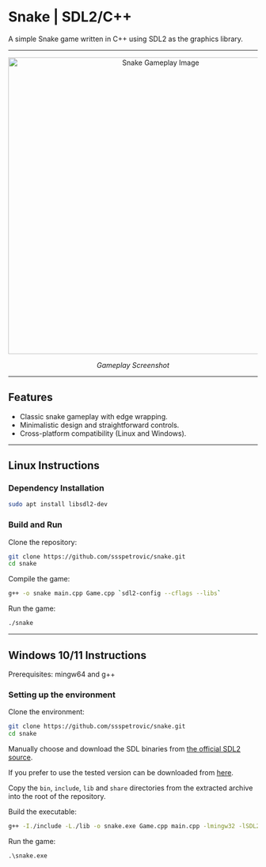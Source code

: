 # Snake | SDL2/C++

A simple Snake game written in C++ using SDL2 as the graphics library.

---

<div align="center">
    <img src="https://github.com/user-attachments/assets/792ffe71-a40f-44b3-acc9-c54ab4e28a9f" alt="Snake Gameplay Image" width="600">
    <p><i>Gameplay Screenshot</i></p>
</div>

---

## Features

- Classic snake gameplay with edge wrapping.
- Minimalistic design and straightforward controls.
- Cross-platform compatibility (Linux and Windows).

---

## Linux Instructions

### Dependency Installation

```bash
sudo apt install libsdl2-dev
```

### Build and Run

Clone the repository:

```bash
git clone https://github.com/ssspetrovic/snake.git
cd snake
```

Compile the game:

```bash
g++ -o snake main.cpp Game.cpp `sdl2-config --cflags --libs`
```

Run the game:

```bash
./snake
```

---

## Windows 10/11 Instructions

Prerequisites: mingw64 and g++

### Setting up the environment

Clone the environment:

```bash
git clone https://github.com/ssspetrovic/snake.git
cd snake
```

Manually choose and download the SDL binaries from [the official SDL2 source](https://github.com/libsdl-org/SDL/releases).

If you prefer to use the tested version can be downloaded from [here](https://github.com/libsdl-org/SDL/releases/download/release-2.30.11/SDL2-devel-2.30.11-mingw.zip/).

Copy the `bin`, `include`, `lib` and `share` directories from the extracted archive into the root of the repository.

Build the executable:

```bash
g++ -I./include -L./lib -o snake.exe Game.cpp main.cpp -lmingw32 -lSDL2main -lSDL2 -mwindows
```

Run the game:

```ps
.\snake.exe
```
